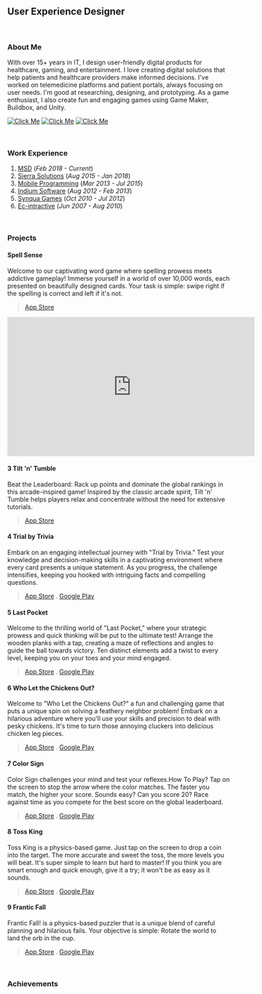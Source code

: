 ## User Experience Designer 

<br>

### About Me

With over 15+ years in IT, I design user-friendly digital products for healthcare, gaming, and entertainment. I love creating digital solutions that help patients and healthcare providers make informed decisions. I've worked on telemedicine platforms and patient portals, always focusing on user needs. I'm good at researching, designing, and prototyping. As a game enthusiast, I also create fun and engaging games using Game Maker, Buildbox, and Unity.

[![Click Me](https://img.shields.io/badge/Social-LinkedIn%20-blue)](https://www.linkedin.com/in/vikaspawarux/)
[![Click Me](https://img.shields.io/badge/Mail-Contact%20Me-yellow)](mailto:pawar.vikas036@gmail.com)
[![Click Me](https://img.shields.io/badge/UX-Case%20Study-lightgray)](https://www.figma.com/proto/eA0MNBJyNrUybksCng1hrw/JioTv-CaseStudy?node-id=14-66&t=JvJRGRjZkqbmwH1z-1)

<br>

### Work Experience 

1. [MSD](https://www.msd.com) (_Feb 2018 - Current_)
2. [Sierra Solutions](https://sierra.sg) (_Aug 2015 - Jan 2018_)
3. [Mobile Programming](https://www.mobileprogramming.com) (_Mar 2013 - Jul 2015_)
4. [Indium Software](https://www.indiumsoftware.com) (_Aug 2012 - Feb 2013_)
5. [Synqua Games](https://synqua.com) (_Oct 2010 - Jul 2012_)
6. [Ec-intractive](https://www.mobygames.com/company/6791/ec-interactive-ltd/) (_Jun 2007 - Aug 2010_)

<br>

### Projects

#### Spell Sense
Welcome to our captivating word game where spelling prowess meets addictive gameplay! Immerse yourself in a world of over 10,000 words, each presented on beautifully designed cards. Your task is simple: swipe right if the spelling is correct and left if it's not.
>[App Store](https://apps.apple.com/in/app/spell-sense/id6502336550)

<iframe width="560" height="315" src="https://www.youtube.com/embed/dQw4w9WgXcQ" frameborder="0" allow="accelerometer; autoplay; encrypted-media; gyroscope; picture-in-picture" allowfullscreen></iframe>

#### 3 Tilt 'n' Tumble
Beat the Leaderboard: Rack up points and dominate the global rankings in this arcade-inspired game! Inspired by the classic arcade spirit, Tilt 'n' Tumble helps players relax and concentrate without the need for extensive tutorials.
>[App Store](https://apps.apple.com/in/app/tilt-n-tumble/id6504755276)

#### 4 Trial by Trivia
Embark on an engaging intellectual journey with "Trial by Trivia." Test your knowledge and decision-making skills in a captivating environment where every card presents a unique statement. As you progress, the challenge intensifies, keeping you hooked with intriguing facts and compelling questions.
>[App Store](https://apps.apple.com/us/app/trial-by-trivia/id6469746681) . [Google Play](https://play.google.com/store/apps/details?id=com.vikaspawar.trialbytrivia)

#### 5 Last Pocket
Welcome to the thrilling world of "Last Pocket," where your strategic prowess and quick thinking will be put to the ultimate test! Arrange the wooden planks with a tap, creating a maze of reflections and angles to guide the ball towards victory. Ten distinct elements add a twist to every level, keeping you on your toes and your mind engaged.
>[App Store](https://apps.apple.com/th/app/last-pocket/id6445848461) . [Google Play](https://play.google.com/store/apps/details?id=com.vikaspawar.oddeightball)

#### 6 Who Let the Chickens Out?
Welcome to "Who Let the Chickens Out?" a fun and challenging game that puts a unique spin on solving a feathery neighbor problem! Embark on a hilarious adventure where you'll use your skills and precision to deal with pesky chickens. It's time to turn those annoying cluckers into delicious chicken leg pieces.
>[App Store](https://apps.apple.com/in/app/who-let-the-chickens-out/id6450364324) . [Google Play](https://play.google.com/store/apps/details?id=com.vikaspawar.wlco)

#### 7 Color Sign
Color Sign challenges your mind and test your reflexes.How To Play? Tap on the screen to stop the arrow where the color matches. The faster you match, the higher your score. Sounds easy? Can you score 20? Race against time as you compete for the best score on the global leaderboard.
>[App Store](https://apps.apple.com/in/app/color-sign/id6443664049) . [Google Play](https://play.google.com/store/apps/details?id=com.vikaspawar.colorsio)

#### 8 Toss King
Toss King is a physics-based game. Just tap on the screen to drop a coin into the target. The more accurate and sweet the toss, the more levels you will beat. It's super simple to learn but hard to master! If you think you are smart enough and quick enough, give it a try; it won't be as easy as it sounds.
>[App Store](https://apps.apple.com/th/app/toss-king/id1635994532) . [Google Play](https://play.google.com/store/apps/details?id=com.vikaspawar.tossrey)

#### 9 Frantic Fall
Frantic Fall! is a physics-based puzzler that is a unique blend of careful planning and hilarious fails. Your objective is simple: Rotate the world to land the orb in the cup.
>[App Store](https://apps.apple.com/th/app/frantic-fall/id1591348188) . [Google Play](https://play.google.com/store/apps/details?id=com.vikaspawar.trickyfall)

<br>

### Achievements

  
